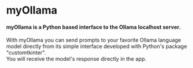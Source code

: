 <h1>myOllama</h1>
<h4>myOllama is a Python based interface to the Ollama localhost server.</h4>
<p>With myOllama you can send prompts to your favorite Ollama language model directly from its simple interface developed with Python's package "customtkinter".<br>You will receive the model's response directly in the app.</p>